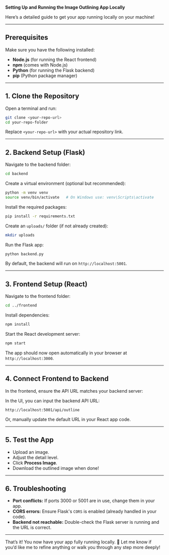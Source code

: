 **Setting Up and Running the Image Outlining App Locally**

Here’s a detailed guide to get your app running locally on your machine!

---

## Prerequisites
Make sure you have the following installed:
- **Node.js** (for running the React frontend)
- **npm** (comes with Node.js)
- **Python** (for running the Flask backend)
- **pip** (Python package manager)

---

## 1. Clone the Repository
Open a terminal and run:
```bash
git clone <your-repo-url>
cd your-repo-folder
```

Replace `<your-repo-url>` with your actual repository link.

---

## 2. Backend Setup (Flask)

Navigate to the backend folder:
```bash
cd backend
```

Create a virtual environment (optional but recommended):
```bash
python -m venv venv
source venv/bin/activate   # On Windows use: venv\Scripts\activate
```

Install the required packages:
```bash
pip install -r requirements.txt
```

Create an `uploads/` folder (if not already created):
```bash
mkdir uploads
```

Run the Flask app:
```bash
python backend.py
```
By default, the backend will run on `http://localhost:5001`.

---

## 3. Frontend Setup (React)

Navigate to the frontend folder:
```bash
cd ../frontend
```

Install dependencies:
```bash
npm install
```

Start the React development server:
```bash
npm start
```

The app should now open automatically in your browser at `http://localhost:3000`.

---

## 4. Connect Frontend to Backend

In the frontend, ensure the API URL matches your backend server:

In the UI, you can input the backend API URL:
```
http://localhost:5001/api/outline
```

Or, manually update the default URL in your React app code.

---

## 5. Test the App

- Upload an image.
- Adjust the detail level.
- Click **Process Image**.
- Download the outlined image when done!

---

## 6. Troubleshooting

- **Port conflicts:** If ports 3000 or 5001 are in use, change them in your app.
- **CORS errors:** Ensure Flask's `CORS` is enabled (already handled in your code).
- **Backend not reachable:** Double-check the Flask server is running and the URL is correct.

---

That’s it! You now have your app fully running locally. 🚀 Let me know if you’d like me to refine anything or walk you through any step more deeply!


